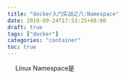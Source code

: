 ```yaml
---
title: "docker入门实战之八:Namespace"
date: 2019-09-24T17:53:25+08:00
draft: true
tags: ["docker"]
categories: "container"
toc: true
---
```

&emsp; Linux Namespace是

